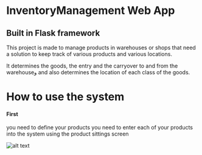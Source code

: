 # InventoryManagement  Web App 
 
<h2> Built in Flask framework  </h2>

This project is made to manage products in warehouses or shops that need a solution to keep track of various products and various locations.

It determines the goods, the entry and the carryover to and from the warehouseو and also determines the location of each class of the goods.

# How to use the system

<h4>First</h4> you need to define your products
you need to enter each of your products into the system using the product sittings screen

![alt text](https://ibb.co/XZzHV8Q)
